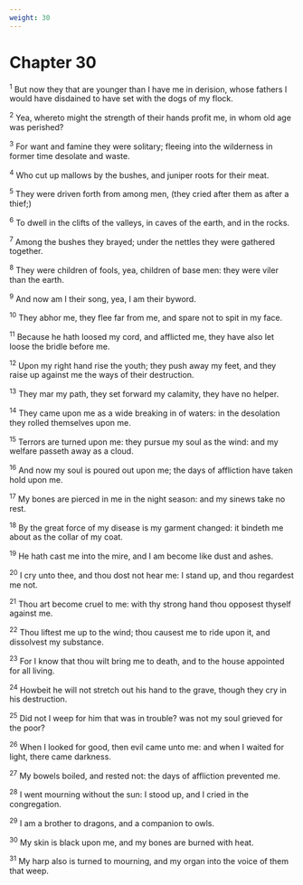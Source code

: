 ```yaml
---
weight: 30
---
```


# Chapter 30

<sup>1</sup> But now they that are younger than I have me in derision, whose fathers I would have disdained to have set with the dogs of my flock. 

<sup>2</sup> Yea, whereto might the strength of their hands profit me, in whom old age was perished? 

<sup>3</sup> For want and famine they were solitary; fleeing into the wilderness in former time desolate and waste. 

<sup>4</sup> Who cut up mallows by the bushes, and juniper roots for their meat. 

<sup>5</sup> They were driven forth from among men, (they cried after them as after a thief;) 

<sup>6</sup> To dwell in the clifts of the valleys, in caves of the earth, and in the rocks. 

<sup>7</sup> Among the bushes they brayed; under the nettles they were gathered together. 

<sup>8</sup> They were children of fools, yea, children of base men: they were viler than the earth. 

<sup>9</sup> And now am I their song, yea, I am their byword. 

<sup>10</sup> They abhor me, they flee far from me, and spare not to spit in my face. 

<sup>11</sup> Because he hath loosed my cord, and afflicted me, they have also let loose the bridle before me. 

<sup>12</sup> Upon my right hand rise the youth; they push away my feet, and they raise up against me the ways of their destruction. 

<sup>13</sup> They mar my path, they set forward my calamity, they have no helper. 

<sup>14</sup> They came upon me as a wide breaking in of waters: in the desolation they rolled themselves upon me. 

<sup>15</sup> Terrors are turned upon me: they pursue my soul as the wind: and my welfare passeth away as a cloud. 

<sup>16</sup> And now my soul is poured out upon me; the days of affliction have taken hold upon me. 

<sup>17</sup> My bones are pierced in me in the night season: and my sinews take no rest. 

<sup>18</sup> By the great force of my disease is my garment changed: it bindeth me about as the collar of my coat. 

<sup>19</sup> He hath cast me into the mire, and I am become like dust and ashes. 

<sup>20</sup> I cry unto thee, and thou dost not hear me: I stand up, and thou regardest me not. 

<sup>21</sup> Thou art become cruel to me: with thy strong hand thou opposest thyself against me. 

<sup>22</sup> Thou liftest me up to the wind; thou causest me to ride upon it, and dissolvest my substance. 

<sup>23</sup> For I know that thou wilt bring me to death, and to the house appointed for all living. 

<sup>24</sup> Howbeit he will not stretch out his hand to the grave, though they cry in his destruction. 

<sup>25</sup> Did not I weep for him that was in trouble? was not my soul grieved for the poor? 

<sup>26</sup> When I looked for good, then evil came unto me: and when I waited for light, there came darkness. 

<sup>27</sup> My bowels boiled, and rested not: the days of affliction prevented me. 

<sup>28</sup> I went mourning without the sun: I stood up, and I cried in the congregation. 

<sup>29</sup> I am a brother to dragons, and a companion to owls. 

<sup>30</sup> My skin is black upon me, and my bones are burned with heat. 

<sup>31</sup> My harp also is turned to mourning, and my organ into the voice of them that weep. 


